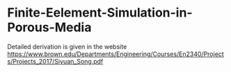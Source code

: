 # Finite-Eelement-Simulation-in-Porous-Media
Detailed derivation is given in the website
https://www.brown.edu/Departments/Engineering/Courses/En2340/Projects/Projects_2017/Siyuan_Song.pdf
